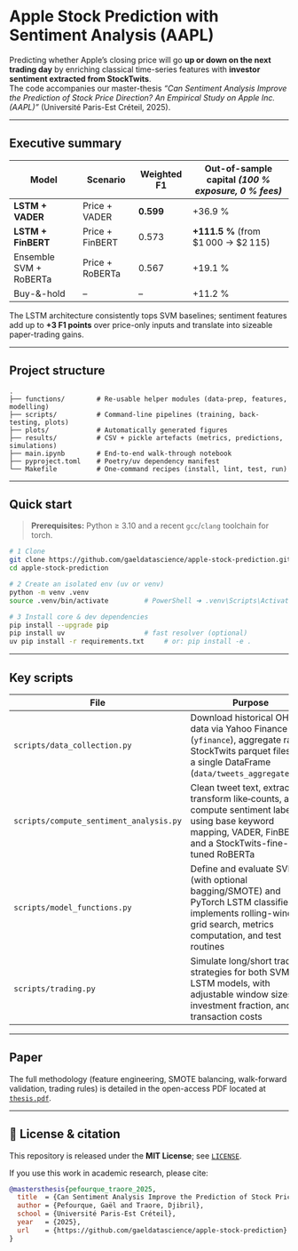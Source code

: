 # Apple Stock Prediction with Sentiment Analysis (AAPL)

Predicting whether Apple’s closing price will go **up or down on the next trading day** by enriching classical time-series features with **investor sentiment extracted from StockTwits**.  
The code accompanies our master-thesis *“Can Sentiment Analysis Improve the Prediction of Stock Price Direction? An Empirical Study on Apple Inc. (AAPL)”* (Université Paris-Est Créteil, 2025).

---

## Executive summary

| Model | Scenario | Weighted F1 | Out-of-sample capital *(100 % exposure, 0 % fees)* |
|-------|----------|-------------|----------------------------------------------------|
| **LSTM + VADER** | Price + VADER | **0.599** | +36.9 % |
| **LSTM + FinBERT** | Price + FinBERT | 0.573 | **+111.5 %** (from $1 000 → $2 115) |
| Ensemble SVM + RoBERTa | Price + RoBERTa | 0.567 | +19.1 % |
| Buy-&-hold | – | – | +11.2 % |

The LSTM architecture consistently tops SVM baselines; sentiment features add up to **+3 F1 points** over price-only inputs and translate into sizeable paper-trading gains.

---

## Project structure

```
.
├── functions/        # Re-usable helper modules (data-prep, features, modelling)
├── scripts/          # Command-line pipelines (training, back-testing, plots)
├── plots/            # Automatically generated figures
├── results/          # CSV + pickle artefacts (metrics, predictions, simulations)
├── main.ipynb        # End-to-end walk-through notebook
├── pyproject.toml    # Poetry/uv dependency manifest
└── Makefile          # One-command recipes (install, lint, test, run)
```

---

## Quick start

> **Prerequisites:** Python ≥ 3.10 and a recent `gcc`/`clang` toolchain for torch.

```bash
# 1 Clone
git clone https://github.com/gaeldatascience/apple-stock-prediction.git
cd apple-stock-prediction

# 2 Create an isolated env (uv or venv)
python -m venv .venv
source .venv/bin/activate         # PowerShell ➜ .venv\Scripts\Activate.ps1

# 3 Install core & dev dependencies
pip install --upgrade pip
pip install uv                    # fast resolver (optional)
uv pip install -r requirements.txt     # or: pip install -e .
```

---

## Key scripts

| File | Purpose |
|------|---------|
| `scripts/data_collection.py` | Download historical OHLCV data via Yahoo Finance (`yfinance`), aggregate raw StockTwits parquet files into a single DataFrame (`data/tweets_aggregated.pq`) |
| `scripts/compute_sentiment_analysis.py` | Clean tweet text, extract and transform like‐counts, and compute sentiment labels using base keyword mapping, VADER, FinBERT, and a StockTwits-fine-tuned RoBERTa |
| `scripts/model_functions.py` | Define and evaluate SVM (with optional bagging/SMOTE) and PyTorch LSTM classifiers; implements rolling-window grid search, metrics computation, and test routines |
| `scripts/trading.py` | Simulate long/short trading strategies for both SVM and LSTM models, with adjustable window sizes, investment fraction, and transaction costs |


---

## Paper

The full methodology (feature engineering, SMOTE balancing, walk-forward validation, trading rules) is detailed in the open-access PDF located at [`thesis.pdf`](./thesis.pdf).

---

## 📄 License & citation

This repository is released under the **MIT License**; see [`LICENSE`](./LICENSE).  

If you use this work in academic research, please cite:

```bibtex
@mastersthesis{pefourque_traore_2025,
  title  = {Can Sentiment Analysis Improve the Prediction of Stock Price Direction?},
  author = {Pefourque, Gaël and Traore, Djibril},
  school = {Université Paris-Est Créteil},
  year   = {2025},
  url    = {https://github.com/gaeldatascience/apple-stock-prediction}
}
```
